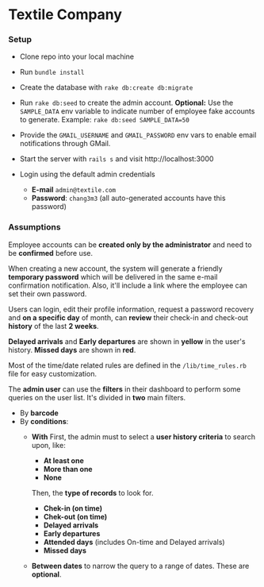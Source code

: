 # Textile Company

### Setup

* Clone repo into your local machine

* Run `bundle install`

* Create the database with `rake db:create db:migrate`

* Run `rake db:seed` to create the admin account. **Optional:** Use the `SAMPLE_DATA` env variable to indicate number of employee fake accounts to generate.
  Example: `rake db:seed SAMPLE_DATA=50`

* Provide the `GMAIL_USERNAME` and `GMAIL_PASSWORD` env vars to enable email notifications through GMail.
* Start the server with `rails s` and visit http://localhost:3000

* Login using the default admin credentials
  * **E-mail** `admin@textile.com`
  * **Password**: `chang3m3` (all auto-generated accounts have this password)


### Assumptions

Employee accounts can be **created only by the administrator** and need to be **confirmed** before use.

When creating a new account, the system will generate a friendly **temporary password** which will be delivered in the same e-mail confirmation notification. Also, it'll include a link where the employee can set their own password.

Users can login, edit their profile information, request a password recovery and **on a specific day** of month, can **review** their check-in and check-out **history** of the last **2 weeks**.

**Delayed arrivals** and **Early departures** are shown in **yellow** in the user's history.
**Missed days** are shown in **red**.

Most of the time/date related rules are defined in the `/lib/time_rules.rb` file for easy customization.

The **admin user** can use the **filters** in their dashboard to perform some queries on the user list. It's divided in **two** main filters.

* By **barcode**
* By **conditions**:
  * **With**
  First, the admin must to select a **user history criteria** to search upon, like:
    * **At least one**
    * **More than one**
    * **None**

    Then, the **type of records** to look for.

    * **Chek-in (on time)**
    * **Chek-out (on time)**
    * **Delayed arrivals**
    * **Early departures**
    * **Attended days** (includes On-time and Delayed arrivals)
    * **Missed days**

  * **Between dates** to narrow the query to a range of dates. These are **optional**.

